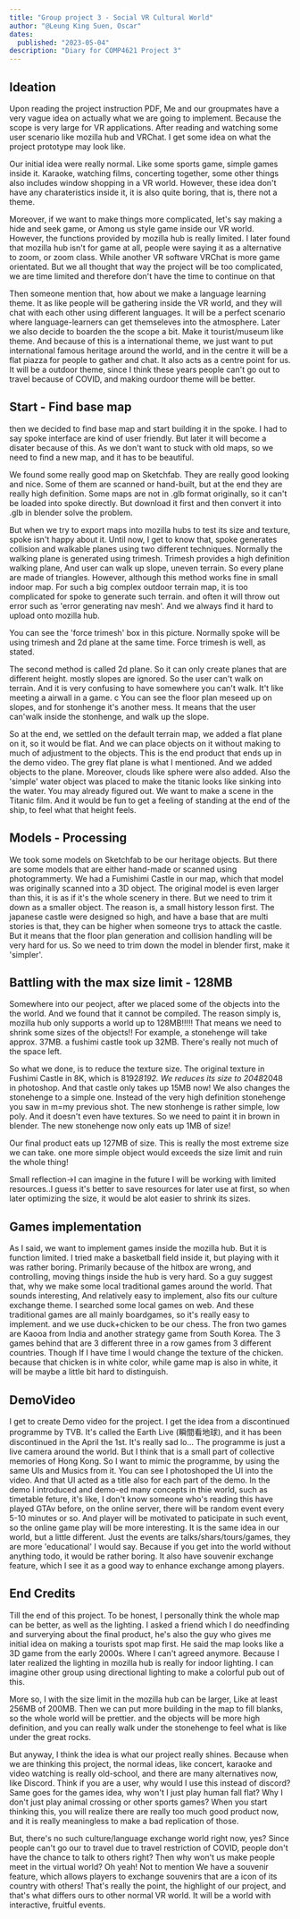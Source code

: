 ```yaml
---
title: "Group project 3 - Social VR Cultural World"
author: "@Leung King Suen, Oscar"
dates:
  published: "2023-05-04"
description: "Diary for COMP4621 Project 3"
---
```


## Ideation

Upon reading the project instruction PDF, Me and our groupmates have a very vague idea on actually what we are going to implement. Because the scope is very large for VR applications. After reading and watching some user scenario like mozilla hub and VRChat. I get some idea on what the project prototype may look like.

Our initial idea were really normal. Like some sports game, simple games inside it. Karaoke, watching films, concerting together, some other things also includes window shopping in a VR world. However, these idea don't have any charateristics inside it, it is also quite boring, that is, there not a theme.

Moreover, if we want to make things more complicated, let's say making a hide and seek game, or Among us style game inside our VR world. However, the functions provided by mozilla hub is really limited. I later found that mozilla hub isn't for game at all, people were saying it as a alternative to zoom, or zoom class. While another VR software VRChat is more game orientated. But we all thought that way the project will be too complicated, we are time limited and therefore don't have the time to continue on that

Then someone mention that, how about we make a language learning theme. It as like people will be gathering inside the VR world, and they will chat with each other using different languages. It will be a perfect scenario where language-learners can get themseleves into the atmosphere. Later we also decide to boarden the the scope a bit. Make it tourist/museum like theme. And because of this is a international theme, we just want to put international famous heritage around the world, and in the centre it will be a flat piazza for people to gather and chat. It also acts as a centre point for us. It will be a outdoor theme, since I think these years people can't go out to travel because of COVID, and making ourdoor theme will be better.

## Start - Find base map

then we decided to find base map and start building it in the spoke. I had to say spoke interface are kind of user friendly. But later it will become a disater because of this. As we don't want to stuck with old maps, so we need to find a new map, and it has to be beautiful.

We found some really good map on Sketchfab. They are really good looking and nice. Some of them are scanned or hand-built, but at the end they are really high definition. Some maps are not in .glb format originally, so it can't be loaded into spoke directly. But download it first and then convert it into .glb in blender solve the problem.

But when we try to export maps into mozilla hubs to test its size and texture, spoke isn't happy about it. Until now, I get to know that, spoke generates collision and walkable planes using two different techniques. Normally the walking plane is generated using trimesh. Trimesh provides a high definition walking plane, And user can walk up slope, uneven terrain. So every plane are made of triangles. However, although this method works fine in small indoor map. For such a big complex outdoor terrain map, it is too complicated for spoke to generate such terrain. and often it will throw out error such as 'error generating nav mesh'. And we always find it hard to upload onto mozilla hub.

You can see the 'force trimesh' box in this picture. Normally spoke will be using trimesh and 2d plane at the same time. Force trimesh is well, as stated.

The second method is called 2d plane. So it can only create planes that are different height. mostly slopes are ignored. So the user can't walk on terrain. And it is very confusing to have somewhere you can't walk. It't like meeting a airwall in a game. c You can see the floor plan meseed up on slopes, and for stonhenge it's another mess. It means that the user can'walk inside the stonhenge, and walk up the slope.

So at the end, we settled on the default terrain map, we added a flat plane on it, so it would be flat. And we can place objects on it without making to much of adjustment to the objects. This is the end product that ends up in the demo video. The grey flat plane is what I mentioned. And we added objects to the plane. Moreover, clouds like sphere were also added. Also the 'simple' water object was placed to make the titanic looks like sinking into the water. You may already figured out. We want to make a scene in the Titanic film. And it would be fun to get a feeling of standing at the end of the ship, to feel what that height feels.

## Models - Processing

We took some models on Sketchfab to be our heritage objects. But there are some models that are either hand-made or scanned using photogrammerty. We had a Fumishimi Castle in our map, which that model was originally scanned into a 3D object. The original model is even larger than this, it is as if it's the whole scenery in there. But we need to trim it down as a smaller object. The reason is, a small history lesson first. The japanese castle were designed so high, and have a base that are multi stories is that, they can be higher when someone trys to attack the castle. But it means that the floor plan generation and collision handling will be very hard for us. So we need to trim down the model in blender first, make it 'simpler'.

## Battling with the max size limit - 128MB

Somewhere into our peoject, after we placed some of the objects into the the world. And we found that it cannot be compiled. The reason simply is, mozilla hub only supports a world up to 128MB!!!!! That means we need to shrink some sizes of the objects!! For example, a stonehenge will take approx. 37MB. a fushimi castle took up 32MB. There's really not much of the space left.

So what we done, is to reduce the texture size. The original texture in Fushimi Castle in 8K, which is 8192*8192. We reduces its size to 2048*2048 in photoshop. And that castle only takes up 15MB now! We also changes the stonehenge to a simple one. Instead of the very high definition stonehenge you saw in m=my previous shot. The new stonhenge is rather simple, low poly. And it doesn't even have textures. So we need to paint it in brown in blender. The new stonehenge now only eats up 1MB of size!

Our final product eats up 127MB of size. This is really the most extreme size we can take. one more simple object would exceeds the size limit and ruin the whole thing!

Small reflection->I can imagine in the future I will be working with limited resources..I guess it's better to save resources for later use at first, so when later optimizing the size, it would be alot easier to shrink its sizes.

## Games implementation

As I said, we want to implement games inside the mozilla hub. But it is function limited. I tried make a basketball field inside it, but playing with it was rather boring. Primarily because of the hitbox are wrong, and controlling, moving things inside the hub is very hard. So a guy suggest that, why we make some local traditional games around the world. That sounds interesting, And relatively easy to implement, also fits our culture exchange theme. I searched some local games on web. And these traditional games are all mainly boardgames, so it's really easy to implement. and we use duck+chicken to be our chess. The fron two games are Kaooa from India and another strategy game from South Korea. The 3 games behind that are 3 different three in a row games from 3 different countries. Though If I have time I would change the texture of the chicken. because that chicken is in white color, while game map is also in white, it will be maybe a little bit hard to distinguish.

## DemoVideo

I get to create Demo video for the project. I get the idea from a discontinued programme by TVB. It's called the Earth Live (瞬間看地球), and it has been discontinued in the April the 1st. It's really sad lo...
The programme is just a live camera around the world. But I think that is a small part of collective memories of Hong Kong. So I want to mimic the programme, by using the same UIs and Musics from it. You can see I photoshoped the UI into the video. And that UI acted as a title also for each part of the demo. In the demo I introduced and demo-ed many concepts in thie world, such as timetable feture, it's like, I don't know someone who's reading this have played GTAv before, on the online server, there will be random event every 5-10 minutes or so. And player will be motivated to paticipate in such event, so the online game play will be more interesting. It is the same idea in our world, but a little different. Just the events are talks/shars/tours/games, they are more 'educational' I would say. Because if you get into the world without anything todo, it would be rather boring. It also have souvenir exchange feature, which I see it as a good way to enhance exchange among players.

## End Credits

Till the end of this project. To be honest, I personally think the whole map can be better, as well as the lighting. I asked a friend which I do needfinding and surverying about the final product, he's also the guy who gives me initial idea on making a tourists spot map first. He said the map looks like a 3D game from the early 2000s. Where I can't agreed anymore. Because I later realized the lighting in mozilla hub is really for indoor lighting. I can imagine other group using directional lighting to make a colorful pub out of this.

More so, I with the size limit in the mozilla hub can be larger, Like at least 256MB of 200MB. Then we can put more building in the map to fill blanks, so the whole world will be prettier. and the objects will be more high definition, and you can really walk under the stonehenge to feel what is like under the great rocks.

But anyway, I think the idea is what our project really shines. Because when we are thinking this project, the normal ideas, like concert, karaoke and video watching is really old-school, and there are many alternatives now, like Discord. Think if you are a user, why would I use this instead of discord? Same goes for the games idea, why won't I just play human fall flat? Why I don't just play animal crossing or other sports games? When you start thinking this, you will realize there are really too much good product now, and it is really meaningless to make a bad replication of those.

But, there's no such culture/language exchange world right now, yes? Since people can't go our to travel due to travel restriction of COVID, people don't have the chance to talk to others right? Then why won't us make people meet in the virtual world? Oh yeah! Not to mention We have a souvenir feature, which allows players to exchange souvenirs that are a icon of its country with others! That's really the point, the highlight of our project, and that's what differs ours to other normal VR world. It will be a world with interactive, fruitful events.
